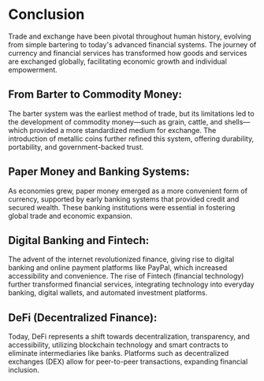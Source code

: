 # **Conclusion**

Trade and exchange have been pivotal throughout human history, evolving from simple bartering to today's advanced financial systems. The journey of currency and financial services has transformed how goods and services are exchanged globally, facilitating economic growth and individual empowerment.

## From Barter to Commodity Money:

The barter system was the earliest method of trade, but its limitations led to the development of commodity money—such as grain, cattle, and shells—which provided a more standardized medium for exchange. The introduction of metallic coins further refined this system, offering durability, portability, and government-backed trust.

## Paper Money and Banking Systems:

As economies grew, paper money emerged as a more convenient form of currency, supported by early banking systems that provided credit and secured wealth. These banking institutions were essential in fostering global trade and economic expansion.

## Digital Banking and Fintech:

The advent of the internet revolutionized finance, giving rise to digital banking and online payment platforms like PayPal, which increased accessibility and convenience. The rise of Fintech (financial technology) further transformed financial services, integrating technology into everyday banking, digital wallets, and automated investment platforms.

## DeFi (Decentralized Finance):

Today, DeFi represents a shift towards decentralization, transparency, and accessibility, utilizing blockchain technology and smart contracts to eliminate intermediaries like banks. Platforms such as decentralized exchanges (DEX) allow for peer-to-peer transactions, expanding financial inclusion.

